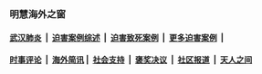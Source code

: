 
### 明慧海外之窗

####  [武汉肺炎](indexes/365.md?t=01262101) &nbsp;|&nbsp;  [迫害案例综述](indexes/328.md?t=01262101) &nbsp;|&nbsp; [迫害致死案例](indexes/277.md?t=01262101)  &nbsp;|&nbsp; [更多迫害案例](indexes/81.md?t=01262101)  &nbsp;|&nbsp; 
####  [时事评论](indexes/251.md?t=01262101) &nbsp;|&nbsp; [海外简讯](indexes/245.md?t=01262101)&nbsp;|&nbsp;  [社会支持](indexes/140.md?t=01262101) &nbsp;|&nbsp; [褒奖决议](indexes/282.md?t=01262101) &nbsp;|&nbsp; [社区报道](indexes/91.md?t=01262101)  &nbsp;|&nbsp; [天人之间](indexes/78.md?t=01262101) 

